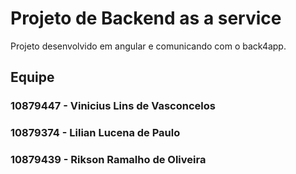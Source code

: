 # Projeto de Backend as a service

Projeto desenvolvido em angular e comunicando com o back4app.

## Equipe

### 10879447 - Vinicius Lins de Vasconcelos
### 10879374 - Lilian Lucena de Paulo
### 10879439 - Rikson Ramalho de Oliveira
